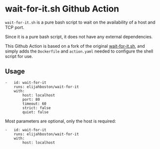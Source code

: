 # wait-for-it.sh Github Action

`wait-for-it.sh` is a pure bash script to wait on the availability of a host and TCP port.  

Since it is a pure
bash script, it does not have any external dependencies.

This Github Action is based on a fork of the original [wait-for-it.sh](https://github.com/vishnubob/wait-for-it), and simply adds the `Dockerfile` and `action.yaml` needed to configure the shell script for use.

## Usage
```
-   id: wait-for-it
    runs: elijahboston/wait-for-it
    with:
        host: localhost
        port: 80
        timeout: 60
        strict: false
        quiet: false
```

Most parameters are optional, only the host is required:
```
-   id: wait-for-it
    runs: elijahboston/wait-for-it
    with:
        host: localhost
```
